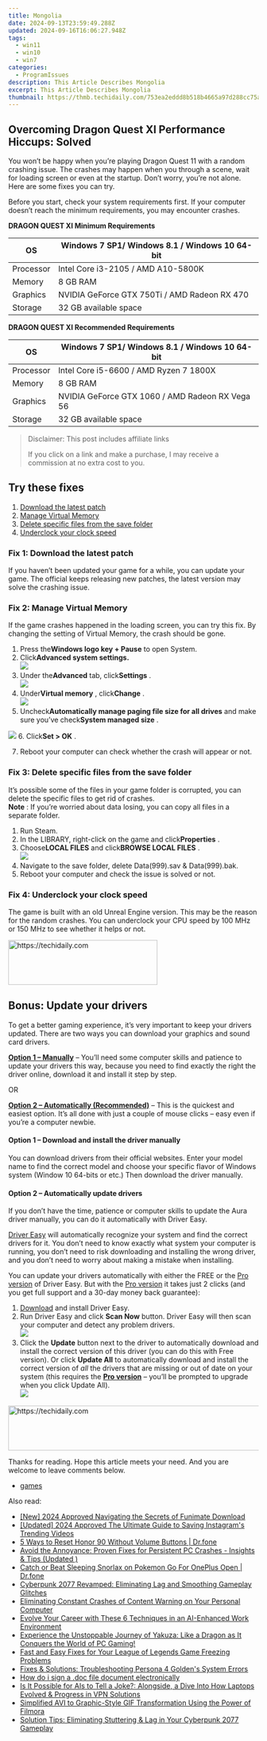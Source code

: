 ```yaml
---
title: Mongolia
date: 2024-09-13T23:59:49.288Z
updated: 2024-09-16T16:06:27.948Z
tags:
  - win11
  - win10
  - win7
categories:
  - ProgramIssues
description: This Article Describes Mongolia
excerpt: This Article Describes Mongolia
thumbnail: https://thmb.techidaily.com/753ea2eddd8b518b4665a97d288cc75a73bb10ccbb0e89329d2b14f4c70fc588.jpg
---
```


## Overcoming Dragon Quest XI Performance Hiccups: Solved

You won’t be happy when you’re playing Dragon Quest 11 with a random crashing issue. The crashes may happen when you through a scene, wait for loading screen or even at the startup. Don’t worry, you’re not alone. Here are some fixes you can try.

 Before you start, check your system requirements first. If your computer doesn’t reach the minimum requirements, you may encounter crashes.

**DRAGON QUEST XI Minimum Requirements**

| OS        | Windows 7 SP1/ Windows 8.1 / Windows 10 64-bit |
| --------- | ---------------------------------------------- |
| Processor | Intel Core i3-2105 / AMD A10-5800K             |
| Memory    | 8 GB RAM                                       |
| Graphics  | NVIDIA GeForce GTX 750Ti / AMD Radeon RX 470   |
| Storage   | 32 GB available space                          |

**DRAGON QUEST XI Recommended Requirements**

| OS        | Windows 7 SP1/ Windows 8.1 / Windows 10 64-bit  |
| --------- | ----------------------------------------------- |
| Processor | Intel Core i5-6600 / AMD Ryzen 7 1800X          |
| Memory    | 8 GB RAM                                        |
| Graphics  | NVIDIA GeForce GTX 1060 / AMD Radeon RX Vega 56 |
| Storage   | 32 GB available space                           |

>  Disclaimer: This post includes affiliate links
>
>  If you click on a link and make a purchase, I may receive a commission at no extra cost to you.
>

## Try these fixes

1. [Download the latest patch](https://tools.techidaily.com/drivereasy/download/)
2. [Manage Virtual Memory](https://tools.techidaily.com/drivereasy/download/)
3. [Delete specific files from the save folder](https://tools.techidaily.com/drivereasy/download/)
4. [Underclock your clock speed](https://tools.techidaily.com/drivereasy/download/)

### Fix 1: Download the latest patch

 If you haven’t been updated your game for a while, you can update your game. The official keeps releasing new patches, the latest version may solve the crashing issue.

### Fix 2: Manage Virtual Memory

 If the game crashes happened in the loading screen, you can try this fix. By changing the setting of Virtual Memory, the crash should be gone.

1. Press the**Windows logo key + Pause** to open System.
2. Click**Advanced system settings.**  
![](https://images.drivereasy.com/wp-content/uploads/2019/08/1-4.jpg)
3. Under the**Advanced** tab, click**Settings** .  
![](https://images.drivereasy.com/wp-content/uploads/2019/08/2-4.jpg)
4. Under**Virtual memory** , click**Change** .  
![](https://images.drivereasy.com/wp-content/uploads/2019/08/3-2.jpg)
5. Uncheck**Automatically manage paging file size for all drives** and make sure you’ve check**System managed size** .  

![](https://images.drivereasy.com/wp-content/uploads/2019/08/4-2.jpg)
6. Click**Set > OK** .

7. Reboot your computer can check whether the crash will appear or not.

### Fix 3: Delete specific files from the save folder

 It’s possible some of the files in your game folder is corrupted, you can delete the specific files to get rid of crashes.  
**Note** : If you’re worried about data losing, you can copy all files in a separate folder.

1. Run Steam.
2. In the LIBRARY, right-click on the game and click**Properties** .
3. Choose**LOCAL FILES** and click**BROWSE LOCAL FILES** .  
![](https://images.drivereasy.com/wp-content/uploads/2019/08/browse-2.jpg)
4. Navigate to the save folder, delete Data(999).sav & Data(999).bak.
5. Reboot your computer and check the issue is solved or not.

### Fix 4: Underclock your clock speed

 The game is built with an old Unreal Engine version. This may be the reason for the random crashes. You can underclock your CPU speed by 100 MHz or 150 MHz to see whether it helps or not.

<!-- affiliate ads begin -->
<a href="https://25home.pxf.io/c/5597632/2123477/16836" target="_top" id="2123477">
  <img src="//a.impactradius-go.com/display-ad/16836-2123477" border="0" alt="https://techidaily.com" width="300" height="90"/>
</a>
<img height="0" width="0" src="https://25home.pxf.io/i/5597632/2123477/16836" style="position:absolute;visibility:hidden;" border="0" />
<!-- affiliate ads end -->

## Bonus: Update your drivers

 To get a better gaming experience, it’s very important to keep your drivers updated. There are two ways you can download your graphics and sound card drivers.

**[Option 1 – Manually](https://tools.techidaily.com/drivereasy/download/)**  – You’ll need some computer skills and patience to update your drivers this way, because you need to find exactly the right the driver online, download it and install it step by step.

OR

**[Option 2 – Automatically (Recommended)](https://www.drivereasy.com/knowledge/download-asus-aura-for-window-10/#op2)**  – This is the quickest and easiest option. It’s all done with just a couple of mouse clicks – easy even if you’re a computer newbie.

#### **Option 1 –** **Download and install the driver manually**

 You can download drivers from their official websites. Enter your model name to find the correct model and choose your specific flavor of Windows system (Window 10 64-bits or etc.) Then download the driver manually.

#### **Option 2 – Automatically update drivers**

 If you don’t have the time, patience or computer skills to update the Aura driver manually, you can do it automatically with Driver Easy.

[Driver Easy](https://tools.techidaily.com/drivereasy/download/) will automatically recognize your system and find the correct drivers for it. You don’t need to know exactly what system your computer is running, you don’t need to risk downloading and installing the wrong driver, and you don’t need to worry about making a mistake when installing.

 You can update your drivers automatically with either the FREE or the [Pro version](https://tools.techidaily.com/drivereasy/download/) of Driver Easy. But with the [Pro version](https://tools.techidaily.com/drivereasy/download/) it takes just 2 clicks (and you get full support and a 30-day money back guarantee):

1. [Download](https://tools.techidaily.com/drivereasy/download/) and install Driver Easy.
2. Run Driver Easy and click **Scan Now** button. Driver Easy will then scan your computer and detect any problem drivers.  
![](https://images.drivereasy.com/wp-content/uploads/2019/08/NVIDIA-18.jpg)
3. Click the **Update** button next to the driver to automatically download and install the correct version of this driver (you can do this with Free version). Or click **Update All** to automatically download and install the correct version of _all_ the drivers that are missing or out of date on your system (this requires the **[Pro version](https://tools.techidaily.com/drivereasy/download/)**  – you’ll be prompted to upgrade when you click Update All).  
![](https://images.drivereasy.com/wp-content/uploads/2019/08/NVIDIA-Geoforce.jpg)

<!-- affiliate ads begin -->
<a href="https://unicoeye.pxf.io/c/5597632/2134498/18498" target="_top" id="2134498">
  <img src="//a.impactradius-go.com/display-ad/18498-2134498" border="0" alt="https://techidaily.com" width="720" height="90"/>
</a>
<img height="0" width="0" src="https://unicoeye.pxf.io/i/5597632/2134498/18498" style="position:absolute;visibility:hidden;" border="0" />
<!-- affiliate ads end -->

 Thanks for reading. Hope this article meets your need. And you are welcome to leave comments below.

* [games](https://tools.techidaily.com/drivereasy/download/)

<ins class="adsbygoogle"
     style="display:block"
     data-ad-format="autorelaxed"
     data-ad-client="ca-pub-7571918770474297"
     data-ad-slot="1223367746"></ins>

<ins class="adsbygoogle"
     style="display:block"
     data-ad-client="ca-pub-7571918770474297"
     data-ad-slot="8358498916"
     data-ad-format="auto"
     data-full-width-responsive="true"></ins>

<span class="atpl-alsoreadstyle">Also read:</span>
<div><ul>
<li><a href="https://article-helps.techidaily.com/new-2024-approved-navigating-the-secrets-of-funimate-download/"><u>[New] 2024 Approved Navigating the Secrets of Funimate Download</u></a></li>
<li><a href="https://instagram-videos.techidaily.com/updated-2024-approved-the-ultimate-guide-to-saving-instagrams-trending-videos/"><u>[Updated] 2024 Approved The Ultimate Guide to Saving Instagram's Trending Videos</u></a></li>
<li><a href="https://phone-solutions.techidaily.com/5-ways-to-reset-honor-90-without-volume-buttons-drfone-by-drfone-reset-android-reset-android/"><u>5 Ways to Reset Honor 90 Without Volume Buttons | Dr.fone</u></a></li>
<li><a href="https://win-answers.techidaily.com/avoid-the-annoyance-proven-fixes-for-persistent-pc-crashes-insights-and-tips-updated/"><u>Avoid the Annoyance: Proven Fixes for Persistent PC Crashes - Insights & Tips (Updated )</u></a></li>
<li><a href="https://android-pokemon-go.techidaily.com/catch-or-beat-sleeping-snorlax-on-pokemon-go-for-oneplus-open-drfone-by-drfone-virtual-android/"><u>Catch or Beat Sleeping Snorlax on Pokemon Go For OnePlus Open | Dr.fone</u></a></li>
<li><a href="https://win-answers.techidaily.com/cyberpunk-2077-revamped-eliminating-lag-and-smoothing-gameplay-glitches/"><u>Cyberpunk 2077 Revamped: Eliminating Lag and Smoothing Gameplay Glitches</u></a></li>
<li><a href="https://win-answers.techidaily.com/eliminating-constant-crashes-of-content-warning-on-your-personal-computer/"><u>Eliminating Constant Crashes of Content Warning on Your Personal Computer</u></a></li>
<li><a href="https://tech-haven.techidaily.com/evolve-your-career-with-these-6-techniques-in-an-ai-enhanced-work-environment/"><u>Evolve Your Career with These 6 Techniques in an AI-Enhanced Work Environment</u></a></li>
<li><a href="https://win-answers.techidaily.com/1723012980361-experience-the-unstoppable-journey-of-yakuza-like-a-dragon-as-it-conquers-the-world-of-pc-gaming/"><u>Experience the Unstoppable Journey of Yakuza: Like a Dragon as It Conquers the World of PC Gaming!</u></a></li>
<li><a href="https://win-answers.techidaily.com/fast-and-easy-fixes-for-your-league-of-legends-game-freezing-problems/"><u>Fast and Easy Fixes for Your League of Legends Game Freezing Problems</u></a></li>
<li><a href="https://win-answers.techidaily.com/fixes-and-solutions-troubleshooting-persona-4-goldens-system-errors/"><u>Fixes & Solutions: Troubleshooting Persona 4 Golden's System Errors</u></a></li>
<li><a href="https://phone-solutions.techidaily.com/how-do-i-sign-a-doc-file-document-electronically-by-ldigisigner-sign-a-word-sign-a-word/"><u>How do i sign a .doc file document electronically</u></a></li>
<li><a href="https://tech-hub.techidaily.com/is-it-possible-for-ais-to-tell-a-joke-alongside-a-dive-into-how-laptops-evolved-and-progress-in-vpn-solutions/"><u>Is It Possible for AIs to Tell a Joke?: Alongside, a Dive Into How Laptops Evolved & Progress in VPN Solutions</u></a></li>
<li><a href="https://extra-tips.techidaily.com/simplified-avi-to-graphic-style-gif-transformation-using-the-power-of-filmora/"><u>Simplified AVI to Graphic-Style GIF Transformation Using the Power of Filmora</u></a></li>
<li><a href="https://win-answers.techidaily.com/solution-tips-eliminating-stuttering-and-lag-in-your-cyberpunk-2077-gameplay/"><u>Solution Tips: Eliminating Stuttering & Lag in Your Cyberpunk 2077 Gameplay</u></a></li>
</ul></div>

